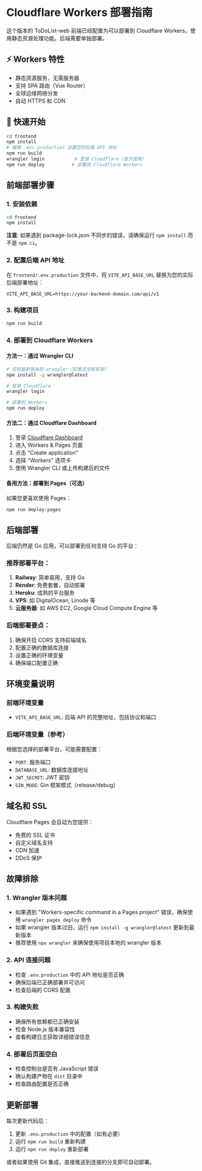# Cloudflare Workers 部署指南

这个版本的 ToDoList-web 前端已经配置为可以部署到 Cloudflare Workers，使用静态资源处理功能。后端需要单独部署。

## ⚡ Workers 特性

- 静态资源服务，无需服务器
- 支持 SPA 路由（Vue Router）
- 全球边缘网络分发
- 自动 HTTPS 和 CDN

## 🚀 快速开始

```bash
cd frontend
npm install
# 编辑 .env.production 设置您的后端 API 地址
npm run build
wrangler login           # 登录 Cloudflare（首次使用）
npm run deploy          # 部署到 Cloudflare Workers
```

## 前端部署步骤

### 1. 安装依赖
```bash
cd frontend
npm install
```

**注意**: 如果遇到 package-lock.json 不同步的错误，请确保运行 `npm install` 而不是 `npm ci`。

### 2. 配置后端 API 地址
在 `frontend/.env.production` 文件中，将 `VITE_API_BASE_URL` 替换为您的实际后端部署地址：
```
VITE_API_BASE_URL=https://your-backend-domain.com/api/v1
```

### 3. 构建项目
```bash
npm run build
```

### 4. 部署到 Cloudflare Workers

#### 方法一：通过 Wrangler CLI
```bash
# 安装最新版本的 wrangler（如果还没有安装）
npm install -g wrangler@latest

# 登录 Cloudflare
wrangler login

# 部署到 Workers
npm run deploy
```

#### 方法二：通过 Cloudflare Dashboard
1. 登录 [Cloudflare Dashboard](https://dash.cloudflare.com/)
2. 进入 Workers & Pages 页面
3. 点击 "Create application"
4. 选择 "Workers" 选项卡
5. 使用 Wrangler CLI 或上传构建后的文件

#### 备用方法：部署到 Pages（可选）
如果您更喜欢使用 Pages：
```bash
npm run deploy:pages
```

## 后端部署

后端仍然是 Go 应用，可以部署到任何支持 Go 的平台：

### 推荐部署平台：
1. **Railway**: 简单易用，支持 Go
2. **Render**: 免费套餐，自动部署
3. **Heroku**: 成熟的平台服务
4. **VPS**: 如 DigitalOcean, Linode 等
5. **云服务器**: 如 AWS EC2, Google Cloud Compute Engine 等

### 后端部署要点：
1. 确保开启 CORS 支持前端域名
2. 配置正确的数据库连接
3. 设置正确的环境变量
4. 确保端口配置正确

## 环境变量说明

### 前端环境变量
- `VITE_API_BASE_URL`: 后端 API 的完整地址，包括协议和端口

### 后端环境变量（参考）
根据您选择的部署平台，可能需要配置：
- `PORT`: 服务端口
- `DATABASE_URL`: 数据库连接地址
- `JWT_SECRET`: JWT 密钥
- `GIN_MODE`: Gin 框架模式（release/debug）

## 域名和 SSL

Cloudflare Pages 会自动为您提供：
- 免费的 SSL 证书
- 自定义域名支持
- CDN 加速
- DDoS 保护

## 故障排除

### 1. Wrangler 版本问题
- 如果遇到 "Workers-specific command in a Pages project" 错误，确保使用 `wrangler pages deploy` 命令
- 如果 wrangler 版本过旧，运行 `npm install -g wrangler@latest` 更新到最新版本
- 推荐使用 `npx wrangler` 来确保使用项目本地的 wrangler 版本

### 2. API 连接问题
- 检查 `.env.production` 中的 API 地址是否正确
- 确保后端已正确部署并可访问
- 检查后端的 CORS 配置

### 3. 构建失败
- 确保所有依赖都已正确安装
- 检查 Node.js 版本兼容性
- 查看构建日志获取详细错误信息

### 4. 部署后页面空白
- 检查控制台是否有 JavaScript 错误
- 确认构建产物在 `dist` 目录中
- 检查路由配置是否正确

## 更新部署

每次更新代码后：
1. 更新 `.env.production` 中的配置（如有必要）
2. 运行 `npm run build` 重新构建
3. 运行 `npm run deploy` 重新部署

或者如果使用 Git 集成，直接推送到连接的分支即可自动部署。